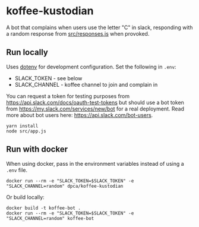 # koffee-kustodian

A bot that complains when users use the letter "C" in slack, responding with a
random response from [src/responses.js](src/responses.js) when provoked.

## Run locally

Uses [dotenv](https://github.com/motdotla/dotenv) for development
configuration. Set the following in `.env`:

* SLACK_TOKEN - see below
* SLACK_CHANNEL - koffee channel to join and complain in

You can request a token for testing purposes from
https://api.slack.com/docs/oauth-test-tokens but should use a bot token from
https://my.slack.com/services/new/bot for a real deployment. Read more about
bot users here: https://api.slack.com/bot-users.

```
yarn install
node src/app.js
```

## Run with docker

When using docker, pass in the environment variables instead of using a `.env`
file.

```
docker run --rm -e "SLACK_TOKEN=$SLACK_TOKEN" -e "SLACK_CHANNEL=random" dpca/koffee-kustodian
```

Or build locally:

```
docker build -t koffee-bot .
docker run --rm -e "SLACK_TOKEN=$SLACK_TOKEN" -e "SLACK_CHANNEL=random" koffee-bot
```
